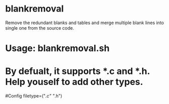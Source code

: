 # blankremoval
Remove the redundant blanks and tables and merge multiple blank lines into single one from the source code.

# Usage: blankremoval.sh <Path>

# By defualt, it supports *.c and *.h. Help youself to add other types.
#Config
filetype=("*.c" "*.h")